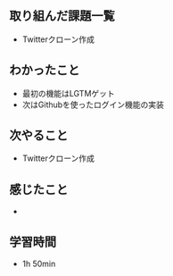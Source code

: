 ## 取り組んだ課題一覧
- Twitterクローン作成
## わかったこと
- 最初の機能はLGTMゲット
- 次はGithubを使ったログイン機能の実装
## 次やること
- Twitterクローン作成
## 感じたこと
- 
## 学習時間
- 1h 50min